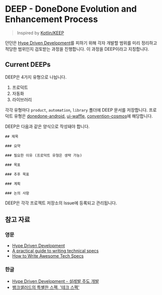 # DEEP - DoneDone Evolution and Enhancement Process

> Inspired by [Kotlin/KEEP](https://github.com/Kotlin/KEEP)

던던은 [Hype Driven Development](https://blog.daftcode.pl/hype-driven-development-3469fc2e9b22)를 피하기 위해 각자 개발할 범위를 미리 정리하고 적당한 범위인지 검토받는 과정을 진행합니다. 이 과정을 DEEP이라고 지칭합니다.

## Current DEEPs

DEEP은 4가지 유형으로 나뉩니다.

1. 프로덕트
2. 자동화
3. 라이브러리

각각 유형마다 `product`, `automation`, `library` 폴더에 DEEP 문서를 저장합니다. 프로덕트 유형은 [donedone-android](https://github.com/TodayDoneDone/donedone-android), [ui-waffle](https://github.com/TodayDoneDone/ui-waffle), [convention-cosmos](https://github.com/TodayDoneDone/convention-cosmos)에 해당합니다.

DEEP은 다음과 같은 양식으로 작성돼야 합니다.

```
## 제목

### 요약

### 필요한 이유 (프로덕트 유형은 생략 가능)

### 목표

### 추후 목표

### 계획

### 논의 사항
```

DEEP은 각각 프로젝트 저장소의 Issue에 등록되고 관리됩니다.

## 참고 자료

### 영문

- [Hype Driven Development](https://blog.daftcode.pl/hype-driven-development-3469fc2e9b22)
- [A practical guide to writing technical specs](https://stackoverflow.blog/2020/04/06/a-practical-guide-to-writing-technical-specs/)
- [How to Write Awesome Tech Specs](https://eng.lyft.com/awesome-tech-specs-86eea8e45bb9)

### 한글

- [Hype Driven Development - 설레발 주도 개발](https://lazygyu.net/blog/hype_driven_development)
- [뱅크샐러드의 특별한 스펙, '테크 스펙'](https://blog.banksalad.com/tech/we-work-by-tech-spec/)
